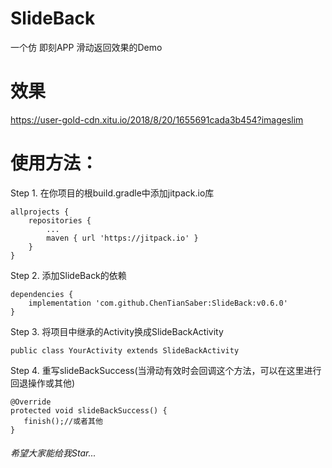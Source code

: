 # SlideBack
一个仿 即刻APP 滑动返回效果的Demo

# 效果
https://user-gold-cdn.xitu.io/2018/8/20/1655691cada3b454?imageslim

# 使用方法：

Step 1. 在你项目的根build.gradle中添加jitpack.io库
````
allprojects {
	repositories {
		...
		maven { url 'https://jitpack.io' }
	}
}
````

Step 2. 添加SlideBack的依赖
````
dependencies {
	implementation 'com.github.ChenTianSaber:SlideBack:v0.6.0'
}
````

Step 3. 将项目中继承的Activity换成SlideBackActivity
````
public class YourActivity extends SlideBackActivity
````

Step 4. 重写slideBackSuccess(当滑动有效时会回调这个方法，可以在这里进行回退操作或其他)
````
@Override
protected void slideBackSuccess() {
   finish();//或者其他
}
````

###### 希望大家能给我Star...

